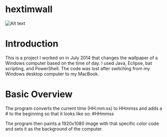 # hextimwall
![Alt text](http://i.imgur.com/KVkHlYF.png "Optional title")
# Introduction
This is a project I worked on in July 2014 that changes the wallpaper of a Windows computer based on the time of day.  I used Java, Eclipse, bat scripting, and PowerShell.  The code was lost after switching from my Windows desktop computer to my MacBook.

# Basic Overview
The program converts the current time (HH:mm:ss) to HHmmss and adds a # to the beginning so that it looks like so:
\#HHmmss

The program then paints a 1920x1080 image with that specific color code and sets it as the background of the computer.
